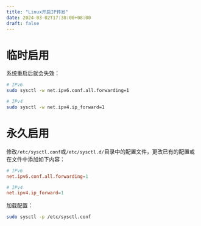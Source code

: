 ```yaml
---
title: "Linux开启IP转发"
date: 2024-03-02T17:38:00+08:00
draft: false
---
```


# 临时启用

系统重启后就会失效：

```bash
# IPv6
sudo sysctl -w net.ipv6.conf.all.forwarding=1

# IPv4
sudo sysctl -w net.ipv4.ip_forward=1
```

# 永久启用

修改`/etc/sysctl.conf`或`/etc/sysctl.d/`目录中的配置文件，更改已有的配置或在文件中添加如下内容：

```conf
# IPv6
net.ipv6.conf.all.forwarding=1

# IPv4
net.ipv4.ip_forward=1
```

加载配置：

```bash
sudo sysctl -p /etc/sysctl.conf
```